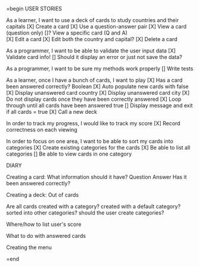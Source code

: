 =begin
USER STORIES

As a learner, I want to use a deck of cards to study countries and their capitals
[X]  Create a card
  [X]  Use a question-answer pair
[X]  View a card (question only)
  []? View a specific card (Q and A)  
[X]  Edit a card
  [X] Edit both the country and capital?
[X]  Delete a card

As a programmer, I want to be able to validate the user input data
[X] Validate card info!
  [] Should it display an error or just not save the data?

As a programmer, I want to be sure my methods work properly
[] Write tests

As a learner, once I have a bunch of cards, I want to play
[X] Has a card been answered correctly? Boolean
  [X] Auto populate new cards with false
[X] Display unanswered card country
[X] Display unanswered card city
[X] Do not display cards once they have been correctly answered
[X] Loop through until all cards have been answered true
  [] Display message and exit if all cards = true
[X] Call a new deck

In order to track my progress, I would like to track my score
[X] Record correctness on each viewing

In order to focus on one area, I want to be able to sort my cards into categories
[X] Create existing categories for the cards
[X] Be able to list all categories
[] Be able to view cards in one category



DIARY

Creating a card:
  What information should it have?
  Question
  Answer
  Has it been answered correctly?  

Creating a deck:
  Out of cards

Are all cards created with a category?
  created with a default category?  sorted into other categories?
  should the user create categories?

Where/how to list user's score

What to do with answered cards

Creating the menu


=end

